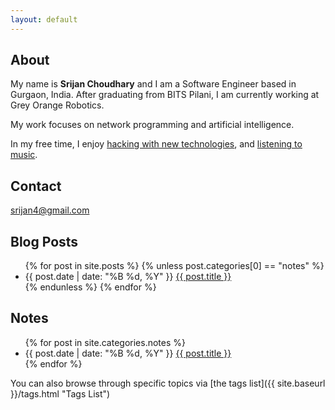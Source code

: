 ```yaml
---
layout: default
---
```

## About

My name is **Srijan Choudhary** and I am a Software Engineer based in Gurgaon, India. After graduating from BITS Pilani, I am currently working at Grey Orange Robotics.

My work focuses on network programming and artificial intelligence.

In my free time, I enjoy [hacking with new technologies](https://github.com/srijan/), and [listening to music](http://www.last.fm/user/srijan4).

## Contact

[srijan4@gmail.com](mailto:srijan4@gmail.com)

## Blog Posts

<ul class="posts">
{% for post in site.posts %}
{% unless post.categories[0] == "notes" %}
<li><span class="fancy">{{ post.date | date: "%B %d, %Y" }}</span> <a href="{{site.baseurl}}{{ post.url }}">{{ post.title }}</a></li>
{% endunless %}
{% endfor %}
</ul>

## Notes

<ul class="posts">
{% for post in site.categories.notes %}
<li><span class="fancy">{{ post.date | date: "%B %d, %Y" }}</span> <a href="{{site.baseurl}}{{ post.url }}">{{ post.title }}</a></li>
{% endfor %}
</ul>

You can also browse through specific topics via [the tags list]({{ site.baseurl }}/tags.html "Tags List")
